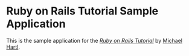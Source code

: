 # Ruby on Rails Tutorial Sample Application

This is the sample application for the [*Ruby on Rails Tutorial*](http://railstutorial.org/) by [Michael Hartl](http://machaelhartl.com/). 
